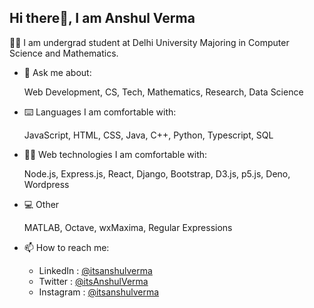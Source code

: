 ## Hi there👋, I am Anshul Verma



👨‍🎓 I am undergrad student at Delhi University 
   Majoring in Computer Science and Mathematics.



- 📢 Ask me about:

  Web Development, CS, Tech, Mathematics, Research, Data Science


- ⌨️ Languages I am comfortable with:

  JavaScript, HTML, CSS, Java, C++, Python, Typescript, SQL


- 👨‍💻 Web technologies I am comfortable with:

  Node.js, Express.js, React, Django, Bootstrap, D3.js, p5.js, Deno, Wordpress

- 💻 Other

  MATLAB, Octave, wxMaxima, Regular Expressions

- 📫 How to reach me: 

  - LinkedIn : [@itsanshulverma](https://www.linkedin.com/in/itsanshulverma)
  - Twitter : [@itsAnshulVerma](https://twitter.com/itsAnshulVerma)
  - Instagram : [@itsanshulverma](https://instagram.com/itsanshulverma)
